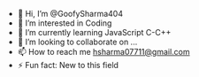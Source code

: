 - 👋 Hi, I’m @GoofySharma404
- 👀 I’m interested in Coding 
- 🌱 I’m currently learning JavaScript C-C++
- 💞️ I’m looking to collaborate on ...
- 📫 How to reach me hsharma07711@gmail.com
- ⚡ Fun fact: New to this field 

<!---
GoofySharma404/GoofySharma404 is a ✨ special ✨ repository because its `README.md` (this file) appears on your GitHub profile.
You can click the Preview link to take a look at your changes.
--->
